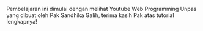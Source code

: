 Pembelajaran ini dimulai dengan melihat Youtube Web Programming Unpas yang dibuat oleh Pak Sandhika Galih, terima kasih Pak atas tutorial lengkapnya!
